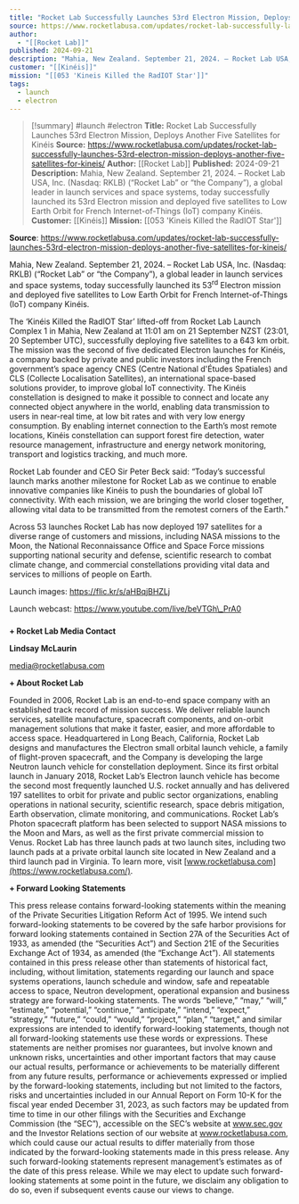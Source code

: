 ```yaml
---
title: "Rocket Lab Successfully Launches 53rd Electron Mission, Deploys Another Five Satellites for Kinéis "
source: https://www.rocketlabusa.com/updates/rocket-lab-successfully-launches-53rd-electron-mission-deploys-another-five-satellites-for-kineis/
author:
  - "[[Rocket Lab]]"
published: 2024-09-21
description: "Mahia, New Zealand. September 21, 2024. – Rocket Lab USA, Inc. (Nasdaq: RKLB) (“Rocket Lab” or “the Company”), a global leader in launch services and space systems, today successfully launched its 53rd Electron mission and deployed five satellites to Low Earth Orbit for French Internet-of-Things (IoT) company Kinéis."
customer: "[[Kinéis]]"
mission: "[[053 'Kineis Killed the RadIOT Star']]"
tags:
  - launch
  - electron
---
```

>[!summary]
#launch #electron
**Title:** Rocket Lab Successfully Launches 53rd Electron Mission, Deploys Another Five Satellites for Kinéis 
**Source:** https://www.rocketlabusa.com/updates/rocket-lab-successfully-launches-53rd-electron-mission-deploys-another-five-satellites-for-kineis/
**Author:** [[Rocket Lab]]
**Published:** 2024-09-21
**Description:** Mahia, New Zealand. September 21, 2024. – Rocket Lab USA, Inc. (Nasdaq: RKLB) (“Rocket Lab” or “the Company”), a global leader in launch services and space systems, today successfully launched its 53rd Electron mission and deployed five satellites to Low Earth Orbit for French Internet-of-Things (IoT) company Kinéis.
**Customer:** [[Kinéis]]
**Mission:** [[053 'Kineis Killed the RadIOT Star']]

**Source**: https://www.rocketlabusa.com/updates/rocket-lab-successfully-launches-53rd-electron-mission-deploys-another-five-satellites-for-kineis/

Mahia, New Zealand. September 21, 2024. – Rocket Lab USA, Inc. (Nasdaq: RKLB) (“Rocket Lab” or “the Company”), a global leader in launch services and space systems, today successfully launched its 53<sup>rd</sup> Electron mission and deployed five satellites to Low Earth Orbit for French Internet-of-Things (IoT) company Kinéis.

The ‘Kinéis Killed the RadIOT Star’ lifted-off from Rocket Lab Launch Complex 1 in Mahia, New Zealand at 11:01 am on 21 September NZST (23:01, 20 September UTC), successfully deploying five satellites to a 643 km orbit. The mission was the second of five dedicated Electron launches for Kinéis, a company backed by private and public investors including the French government’s space agency CNES (Centre National d'Études Spatiales) and CLS (Collecte Localisation Satellites), an international space-based solutions provider, to improve global IoT connectivity. The Kinéis constellation is designed to make it possible to connect and locate any connected object anywhere in the world, enabling data transmission to users in near-real time, at low bit rates and with very low energy consumption. By enabling internet connection to the Earth’s most remote locations, Kinéis constellation can support forest fire detection, water resource management, infrastructure and energy network monitoring, transport and logistics tracking, and much more.

Rocket Lab founder and CEO Sir Peter Beck said: “Today’s successful launch marks another milestone for Rocket Lab as we continue to enable innovative companies like Kinéis to push the boundaries of global IoT connectivity. With each mission, we are bringing the world closer together, allowing vital data to be transmitted from the remotest corners of the Earth."

Across 53 launches Rocket Lab has now deployed 197 satellites for a diverse range of customers and missions, including NASA missions to the Moon, the National Reconnaissance Office and Space Force missions supporting national security and defense, scientific research to combat climate change, and commercial constellations providing vital data and services to millions of people on Earth.

Launch images: https://flic.kr/s/aHBqjBHZLj

Launch webcast: https://www.youtube.com/live/beVTGh\_PrA0

###

**\+ Rocket Lab Media Contact**

**Lindsay McLaurin**

[media@rocketlabusa.com](https://www.rocketlabusa.com/updates/rocket-lab-successfully-launches-53rd-electron-mission-deploys-another-five-satellites-for-kineis/)

**\+ About Rocket Lab**

Founded in 2006, Rocket Lab is an end-to-end space company with an established track record of mission success. We deliver reliable launch services, satellite manufacture, spacecraft components, and on-orbit management solutions that make it faster, easier, and more affordable to access space. Headquartered in Long Beach, California, Rocket Lab designs and manufactures the Electron small orbital launch vehicle, a family of flight-proven spacecraft, and the Company is developing the large Neutron launch vehicle for constellation deployment. Since its first orbital launch in January 2018, Rocket Lab’s Electron launch vehicle has become the second most frequently launched U.S. rocket annually and has delivered 197 satellites to orbit for private and public sector organizations, enabling operations in national security, scientific research, space debris mitigation, Earth observation, climate monitoring, and communications. Rocket Lab’s Photon spacecraft platform has been selected to support NASA missions to the Moon and Mars, as well as the first private commercial mission to Venus. Rocket Lab has three launch pads at two launch sites, including two launch pads at a private orbital launch site located in New Zealand and a third launch pad in Virginia. To learn more, visit [www.rocketlabusa.com](https://www.rocketlabusa.com/).

**\+ Forward Looking Statements**

This press release contains forward-looking statements within the meaning of the Private Securities Litigation Reform Act of 1995. We intend such forward-looking statements to be covered by the safe harbor provisions for forward looking statements contained in Section 27A of the Securities Act of 1933, as amended (the “Securities Act”) and Section 21E of the Securities Exchange Act of 1934, as amended (the “Exchange Act”). All statements contained in this press release other than statements of historical fact, including, without limitation, statements regarding our launch and space systems operations, launch schedule and window, safe and repeatable access to space, Neutron development, operational expansion and business strategy are forward-looking statements. The words “believe,” “may,” “will,” “estimate,” “potential,” “continue,” “anticipate,” “intend,” “expect,” “strategy,” “future,” “could,” “would,” “project,” “plan,” “target,” and similar expressions are intended to identify forward-looking statements, though not all forward-looking statements use these words or expressions. These statements are neither promises nor guarantees, but involve known and unknown risks, uncertainties and other important factors that may cause our actual results, performance or achievements to be materially different from any future results, performance or achievements expressed or implied by the forward-looking statements, including but not limited to the factors, risks and uncertainties included in our Annual Report on Form 10-K for the fiscal year ended December 31, 2023, as such factors may be updated from time to time in our other filings with the Securities and Exchange Commission (the “SEC”), accessible on the SEC’s website at www.sec.gov and the Investor Relations section of our website at www.rocketlabusa.com, which could cause our actual results to differ materially from those indicated by the forward-looking statements made in this press release. Any such forward-looking statements represent management’s estimates as of the date of this press release. While we may elect to update such forward-looking statements at some point in the future, we disclaim any obligation to do so, even if subsequent events cause our views to change.